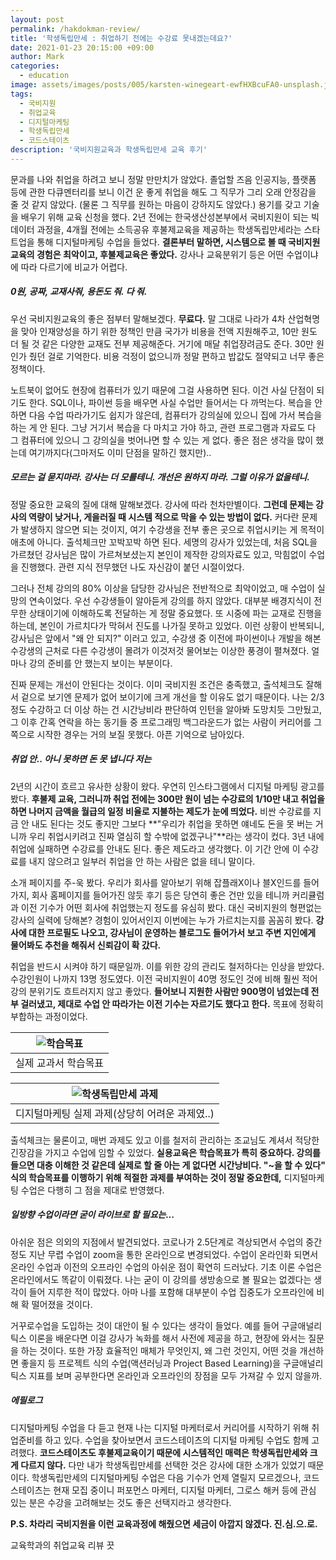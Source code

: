 ```yaml
---
layout: post
permalink: /hakdokman-review/
title: '학생독립만세 : 취업하기 전에는 수강료 못내겠는데요?'
date: 2021-01-23 20:15:00 +09:00
author: Mark
categories:
  - education
image: assets/images/posts/005/karsten-winegeart-ewfHXBcuFA0-unsplash.jpg
tags:
  - 국비지원
  - 취업교육
  - 디지털마케팅
  - 학생독립만세
  - 코드스테이츠
description: '국비지원교육과 학생독립만세 교육 후기'
---
```


 문과를 나와 취업을 하려고 보니 정말 만만치가 않았다. 졸업할 즈음 인공지능, 플랫폼 등에 관한 다큐멘터리를 보니 이건 운 좋게 취업을 해도 그 직무가 그리 오래 안정감을 줄 것 같지 않았다. (물론 그 직무를 원하는 마음이 강하지도 않았다.) 용기를 갖고 기술을 배우기 위해 교육 신청을 했다. 2년 전에는 한국생산성본부에서 국비지원이 되는 빅데이터 과정을, 4개월 전에는 소득공유 후불제교육을 제공하는 학생독립만세라는 스타트업을 통해 디지털마케팅 수업을 들었다. **결론부터 말하면, 시스템으로 볼 때 국비지원교육의 경험은 최악이고, 후불제교육은 좋았다.** 강사나 교육분위기 등은 어떤 수업이냐에 따라 다르기에 비교가 어렵다.

##### 0원, 공짜, 교재사줘, 용돈도 줘. 다 줘.

 우선 국비지원교육의 좋은 점부터 말해보겠다. **무료다.** 말 그대로 나라가 4차 산업혁명을 맞아 인재양성을 하기 위한 정책인 만큼 국가가 비용을 전액 지원해주고, 10만 원도 더 될 것 같은 다양한 교재도 전부 제공해준다. 거기에 매달 취업장려금도 준다. 30만 원인가 줬던 걸로 기억한다. 비용 걱정이 없으니까 정말 편하고 밥값도 절약되고 너무 좋은 정책이다.

 노트북이 없어도 현장에 컴퓨터가 있기 때문에 그걸 사용하면 된다. 이건 사실 단점이 되기도 한다. SQL이나, 파이썬 등을 배우면 사실 수업만 들어서는 다 까먹는다. 복습을 안 하면 다음 수업 따라가기도 쉽지가 않은데, 컴퓨터가 강의실에 있으니 집에 가서 복습을 하는 게 안 된다. 그냥 거기서 복습을 다 마치고 가야 하고, 관련 프로그램과 자료도 다 그 컴퓨터에 있으니 그 강의실을 벗어나면 할 수 있는 게 없다. 좋은 점은 생각을 많이 했는데 여기까지다(그마저도 이미 단점을 말하긴 했지만)..



##### 모르는 걸 묻지마라. 강사는 더 모를테니. 개선은 원하지 마라. 그럴 이유가 없을테니.

 정말 중요한 교육의 질에 대해 말해보겠다. 강사에 따라 천차만별이다. **그런데 문제는 강사의 역량이 낮거나, 게을러질 때 시스템 적으로 막을 수 있는 방법이 없다.** 커다란 문제가 발생하지 않으면 되는 것이지, 여기 수강생을 전부 좋은 곳으로 취업시키는 게 목적이 애초에 아니다. 출석체크만 꼬박꼬박 하면 된다. 세명의 강사가 있었는데, 처음 SQL을 가르쳤던 강사님은 많이 가르쳐보셨는지 본인이 제작한 강의자료도 있고, 막힘없이 수업을 진행했다. 관련 지식 전무했던 나도 자신감이 붙던 시절이었다.

 그러나 전체 강의의 80% 이상을 담당한 강사님은 전반적으로 최악이었고, 매 수업이 실망의 연속이었다. 우선 수강생들이 알아듣게 강의를 하지 않았다. 대부분 배경지식이 전무한 상태이기에 이해하도록 전달하는 게 정말 중요했다. 또 시중에 파는 교재로 진행을 하는데, 본인이 가르치다가 막혀서 진도를 나가질 못하고 있었다. 이런 상황이 반복되니, 강사님은 앞에서 "왜 안 되지?" 이러고 있고, 수강생 중 이전에 파이썬이나 개발을 해본 수강생의 근처로 다른 수강생이 몰려가 이것저것 물어보는 이상한 풍경이 펼쳐졌다. 얼마나 강의 준비를 안 했는지 보이는 부분이다.

 진짜 문제는 개선이 안된다는 것이다. 이미 국비지원 조건은 충족했고, 출석체크도 잘해서 겉으로 보기엔 문제가 없어 보이기에 크게 개선을 할 이유도 없기 때문이다. 나는 2/3 정도 수강하고 더 이상 하는 건 시간낭비라 판단하여 인턴을 알아봐 도망치듯 그만뒀고, 그 이후 간혹 연락을 하는 동기들 중 프로그래밍 백그라운드가 없는 사람이 커리어를 그쪽으로 시작한 경우는 거의 보질 못했다. 아픈 기억으로 남아있다.



##### 취업 안.. 아니 못하면 돈 못 냅니다 저는

 2년의 시간이 흐르고 유사한 상황이 왔다. 우연히 인스타그램에서 디지털 마케팅 광고를 봤다. **후불제 교육, 그러니까 취업 전에는 300만 원이 넘는 수강료의 1/10만 내고 취업을 하면 나머지 금액을 월급의 일정 비율로 지불하는 제도가 눈에 띄었다.** 비싼 수강료를 지금 안 내도 된다는 것도 좋지만 그보다 **"우리가 취업을 못하면 얘네도 돈을 못 버는 거니까 우리 취업시키려고 진짜 열심히 할 수밖에 없겠구나"**라는 생각이 컸다. 3년 내에 취업에 실패하면 수강료를 안내도 된다. 좋은 제도라고 생각했다. 이 기간 안에 이 수강료를 내지 않으려고 일부러 취업을 안 하는 사람은 없을 테니 말이다.

 소개 페이지를 주-욱 봤다. 우리가 회사를 알아보기 위해 잡플래X이나 블X인드를 들어가지, 회사 홈페이지를 들어가진 않듯 후기 등은 당연히 좋은 건만 있을 테니까 커리큘럼과 이전 기수가 어떤 회사에 취업했는지 정도를 유심히 봤다. 대신 국비지원의 형편없는 강사의 실력에 당해본? 경험이 있어서인지 이번에는 누가 가르치는지를 꼼꼼히 봤다. **강사에 대한 프로필도 나오고, 강사님이 운영하는 블로그도 들어가서 보고 주변 지인에게 물어봐도 추천을 해줘서 신뢰감이 확 갔다.**

 취업을 반드시 시켜야 하기 때문일까. 이를 위한 강의 관리도 철저하다는 인상을 받았다. 수강인원이 나까지 13명 정도였다. 이전 국비지원이 40명 정도인 것에 비해 훨씬 적어 강의 분위기도 흐트러지지 않고 좋았다. **들어보니 지원한 사람만 900명이 넘었는데 전부 걸러냈고, 제대로 수업 안 따라가는 이전 기수는 자르기도 했다고 한다.** 목표에 정확히 부합하는 과정이었다.



| ![학습목표](https://img1.daumcdn.net/thumb/R1280x0/?fname=http%3A%2F%2Ft1.daumcdn.net%2Fbrunch%2Fservice%2Fuser%2F5jjU%2Fimage%2FhiwmA7525aorhXvl8K_Pg-u8G70.png) |
| :----------------------------------------------------------: |
|                     실제 교과서 학습목표                     |

| ![학생독립만세 과제](https://img1.daumcdn.net/thumb/R1280x0/?fname=http%3A%2F%2Ft1.daumcdn.net%2Fbrunch%2Fservice%2Fuser%2F5jjU%2Fimage%2FzPsRwyPmlABwDH90U0OWauPnWgk.png) |
| :----------------------------------------------------------: |
|        디지털마케팅 실제 과제(상당히 어려운 과제였..)        |

 출석체크는 물론이고, 매번 과제도 있고 이를 철저히 관리하는 조교님도 계셔서 적당한 긴장감을 가지고 수업에 임할 수 있었다. **실용교육은 학습목표가 특히 중요하다. 강의를 들으면 대충 이해한 것 같은데 실제로 할 줄 아는 게 없다면 시간낭비다. "~을 할 수 있다" 식의 학습목표를 이행하기 위해 적절한 과제를 부여하는 것이 정말 중요한데,** 디지털마케팅 수업은 다행히 그 점을 제대로 반영했다.



##### 일방향 수업이라면 굳이 라이브로 할 필요는...

 아쉬운 점은 의외의 지점에서 발견되었다. 코로나가 2.5단계로 격상되면서 수업의 중간 정도 지난 무렵 수업이 zoom을 통한 온라인으로 변경되었다. 수업이 온라인화 되면서 온라인 수업과 이전의 오프라인 수업의 아쉬운 점이 확연히 드러났다. 기초 이론 수업은 온라인에서도 똑같이 이뤄졌다. 나는 굳이 이 강의를 생방송으로 볼 필요는 없겠다는 생각이 들어 지루한 적이 많았다. 아마 나를 포함해 대부분이 수업 집중도가 오프라인에 비해 확 떨어졌을 것이다.

 거꾸로수업을 도입하는 것이 대안이 될 수 있다는 생각이 들었다. 예를 들어 구글애널리틱스 이론을 배운다면 이걸 강사가 녹화를 해서 사전에 제공을 하고, 현장에 와서는 질문을 하는 것이다. 또한 가장 효율적인 매체가 무엇인지, 왜 그런 것인지, 어떤 것을 개선하면 좋을지 등 프로젝트 식의 수업(액션러닝과 Project Based Learning)을 구글애널리틱스 지표를 보며 공부한다면 온라인과 오프라인의 장점을 모두 가져갈 수 있지 않을까.



##### 에필로그

 디지털마케팅 수업을 다 듣고 현재 나는 디지털 마케터로서 커리어를 시작하기 위해 취업준비를 하고 있다. 수업을 찾아보면서 코드스테이츠의 디지털 마케팅 수업도 함께 고려했다. **코드스테이츠도 후불제교육이기 때문에 시스템적인 매력은 학생독립만세와 크게 다르지 않다.** 다만 내가 학생독립만세를 선택한 것은 강사에 대한 소개가 있었기 때문이다. 학생독립만세의 디지털마케팅 수업은 다음 기수가 언제 열릴지 모르겠으나, 코드스테이츠는 현재 모집 중이니 퍼포먼스 마케터, 디지털 마케터, 그로스 해커 등에 관심 있는 분은 수강을 고려해보는 것도 좋은 선택지라고 생각한다.



**P.S. 차라리 국비지원을 이런 교육과정에 해줬으면 세금이 아깝지 않겠다. 진.심.으.로.**





교육학과의 취업교육 리뷰 끗